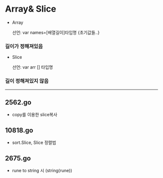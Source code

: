 #   Array& Slice
-   Array

    선언: var names=[배열길이]타입명 {초기값들..}
### 길이가 정해져있음
-   Slice

    선언: var arr [] 타입명

### 길이 정해져있지 않음 
---
##  2562.go
-   copy를 이용한 slice복사 

##  10818.go
-   sort.Slice, Slice 정렬법

##  2675.go
-   rune to string 시 (string(rune))
